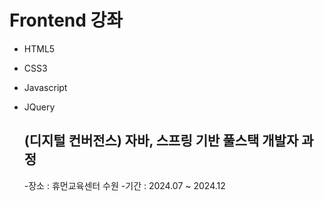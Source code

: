 # Frontend 강좌
- HTML5
- CSS3
- Javascript
- JQuery

  ## (디지털 컨버전스) 자바, 스프링 기반 풀스택 개발자 과정
  -장소 : 휴먼교육센터 수원
  -기간 : 2024.07 ~ 2024.12
  
